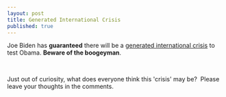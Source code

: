 ```yaml
---
layout: post
title: Generated International Crisis
published: true
---
```

<p>Joe Biden has <strong>guaranteed</strong> there will be a <a href="http://www.youtube.com/watch?v=JbEeaeg67P8">generated international crisis</a> to test Obama.  <strong>Beware of the boogeyman</strong>.</p>
<p><object width="425" height="344" data="http://www.youtube.com/v/JbEeaeg67P8&amp;hl=en&amp;fs=1" type="application/x-shockwave-flash"><param name="allowFullScreen" value="true" /><param name="allowscriptaccess" value="always" /><param name="src" value="http://www.youtube.com/v/JbEeaeg67P8&amp;hl=en&amp;fs=1" /><param name="allowfullscreen" value="true" /></object> </p>
<p>Just out of curiosity, what does everyone think this 'crisis' may be?  Please leave your thoughts in the comments.</p>
